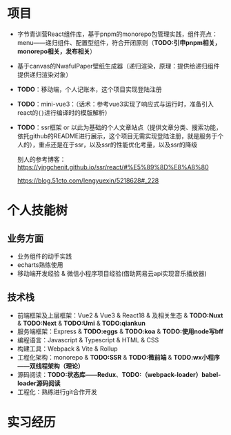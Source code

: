 # 项目

* 字节青训营React组件库，基于pnpm的monorepo包管理实践，组件亮点：menu——递归组件、配置型组件，符合开闭原则（**TODO:引申pnpm相关，monorepo相关，发布相关**）
* 基于canvas的NwafulPaper壁纸生成器（递归渲染，原理：提供给递归组件提供递归渲染对象）
* **TODO**：移动端，个人记账本，这个项目实现登陆注册
* **TODO**：mini-vue3：（话术：参考vue3实现了响应式与运行时，准备引入react的`{}`进行编译时的模版解析）
* **TODO**：ssr框架 or 以此为基础的个人文章站点（提供文章分类、搜索功能，依托github的README进行展示，这个项目无需实现登陆注册，就是服务于个人的），重点还是在于ssr，以及ssr的性能优化考量，以及ssr的降级

  别人的参考博客：https://yingchenit.github.io/ssr/react/#%E5%89%8D%E8%A8%80

  https://blog.51cto.com/lengyuexin/5218628#_228



# 个人技能树

## 业务方面

* 业务组件的动手实践
* echarts熟练使用
* 移动端开发经验 & 微信小程序项目经验(借助网易云api实现音乐播放器)

## 技术栈

* 前端框架及上层框架：Vue2 & Vue3 & React18 & 及相关生态 & **TODO:Nuxt** & **TODO:Next** & **TODO:Umi** & **TODO:qiankun**
* 服务端框架：Express & **TODO:eggs** & **TODO:koa** & **TODO:使用node写bff**
* 编程语言：Javascript & Typescript & HTML & CSS
* 构建工具：Webpack & Vite & Rollup
* 工程化架构：monorepo & **TODO:SSR** & **TODO:微前端** & **TODO:wx小程序——双线程架构（理论）**
* 源码阅读：**TODO:状态库——Redux**、**TODO:（webpack-loader）babel-loader源码阅读**
* 工程化：熟练进行git合作开发

# 实习经历